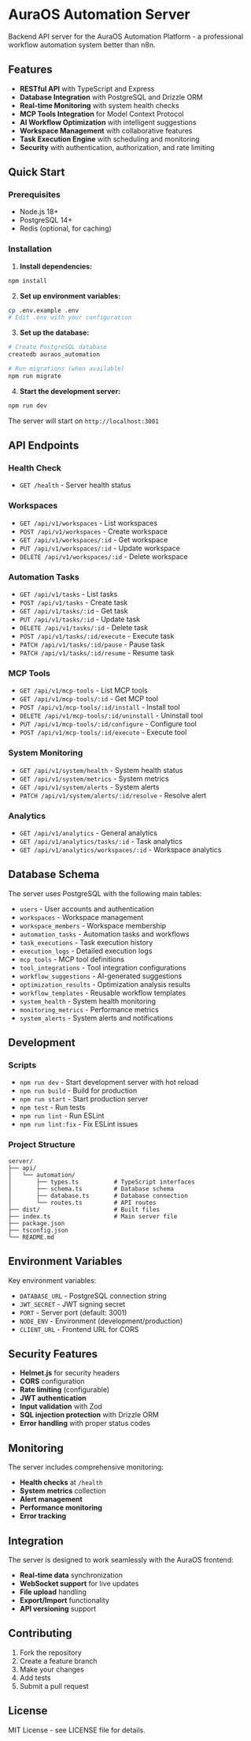 # AuraOS Automation Server

Backend API server for the AuraOS Automation Platform - a professional workflow automation system better than n8n.

## Features

- **RESTful API** with TypeScript and Express
- **Database Integration** with PostgreSQL and Drizzle ORM
- **Real-time Monitoring** with system health checks
- **MCP Tools Integration** for Model Context Protocol
- **AI Workflow Optimization** with intelligent suggestions
- **Workspace Management** with collaborative features
- **Task Execution Engine** with scheduling and monitoring
- **Security** with authentication, authorization, and rate limiting

## Quick Start

### Prerequisites

- Node.js 18+
- PostgreSQL 14+
- Redis (optional, for caching)

### Installation

1. **Install dependencies:**

```bash
npm install
```

2. **Set up environment variables:**

```bash
cp .env.example .env
# Edit .env with your configuration
```

3. **Set up the database:**

```bash
# Create PostgreSQL database
createdb auraos_automation

# Run migrations (when available)
npm run migrate
```

4. **Start the development server:**

```bash
npm run dev
```

The server will start on `http://localhost:3001`

## API Endpoints

### Health Check

- `GET /health` - Server health status

### Workspaces

- `GET /api/v1/workspaces` - List workspaces
- `POST /api/v1/workspaces` - Create workspace
- `GET /api/v1/workspaces/:id` - Get workspace
- `PUT /api/v1/workspaces/:id` - Update workspace
- `DELETE /api/v1/workspaces/:id` - Delete workspace

### Automation Tasks

- `GET /api/v1/tasks` - List tasks
- `POST /api/v1/tasks` - Create task
- `GET /api/v1/tasks/:id` - Get task
- `PUT /api/v1/tasks/:id` - Update task
- `DELETE /api/v1/tasks/:id` - Delete task
- `POST /api/v1/tasks/:id/execute` - Execute task
- `PATCH /api/v1/tasks/:id/pause` - Pause task
- `PATCH /api/v1/tasks/:id/resume` - Resume task

### MCP Tools

- `GET /api/v1/mcp-tools` - List MCP tools
- `GET /api/v1/mcp-tools/:id` - Get MCP tool
- `POST /api/v1/mcp-tools/:id/install` - Install tool
- `DELETE /api/v1/mcp-tools/:id/uninstall` - Uninstall tool
- `PUT /api/v1/mcp-tools/:id/configure` - Configure tool
- `POST /api/v1/mcp-tools/:id/execute` - Execute tool

### System Monitoring

- `GET /api/v1/system/health` - System health status
- `GET /api/v1/system/metrics` - System metrics
- `GET /api/v1/system/alerts` - System alerts
- `PATCH /api/v1/system/alerts/:id/resolve` - Resolve alert

### Analytics

- `GET /api/v1/analytics` - General analytics
- `GET /api/v1/analytics/tasks/:id` - Task analytics
- `GET /api/v1/analytics/workspaces/:id` - Workspace analytics

## Database Schema

The server uses PostgreSQL with the following main tables:

- `users` - User accounts and authentication
- `workspaces` - Workspace management
- `workspace_members` - Workspace membership
- `automation_tasks` - Automation tasks and workflows
- `task_executions` - Task execution history
- `execution_logs` - Detailed execution logs
- `mcp_tools` - MCP tool definitions
- `tool_integrations` - Tool integration configurations
- `workflow_suggestions` - AI-generated suggestions
- `optimization_results` - Optimization analysis results
- `workflow_templates` - Reusable workflow templates
- `system_health` - System health monitoring
- `monitoring_metrics` - Performance metrics
- `system_alerts` - System alerts and notifications

## Development

### Scripts

- `npm run dev` - Start development server with hot reload
- `npm run build` - Build for production
- `npm run start` - Start production server
- `npm test` - Run tests
- `npm run lint` - Run ESLint
- `npm run lint:fix` - Fix ESLint issues

### Project Structure

```
server/
├── api/
│   └── automation/
│       ├── types.ts          # TypeScript interfaces
│       ├── schema.ts         # Database schema
│       ├── database.ts       # Database connection
│       └── routes.ts         # API routes
├── dist/                     # Built files
├── index.ts                  # Main server file
├── package.json
├── tsconfig.json
└── README.md
```

## Environment Variables

Key environment variables:

- `DATABASE_URL` - PostgreSQL connection string
- `JWT_SECRET` - JWT signing secret
- `PORT` - Server port (default: 3001)
- `NODE_ENV` - Environment (development/production)
- `CLIENT_URL` - Frontend URL for CORS

## Security Features

- **Helmet.js** for security headers
- **CORS** configuration
- **Rate limiting** (configurable)
- **JWT authentication**
- **Input validation** with Zod
- **SQL injection protection** with Drizzle ORM
- **Error handling** with proper status codes

## Monitoring

The server includes comprehensive monitoring:

- **Health checks** at `/health`
- **System metrics** collection
- **Alert management**
- **Performance monitoring**
- **Error tracking**

## Integration

The server is designed to work seamlessly with the AuraOS frontend:

- **Real-time data** synchronization
- **WebSocket support** for live updates
- **File upload** handling
- **Export/Import** functionality
- **API versioning** support

## Contributing

1. Fork the repository
2. Create a feature branch
3. Make your changes
4. Add tests
5. Submit a pull request

## License

MIT License - see LICENSE file for details.
